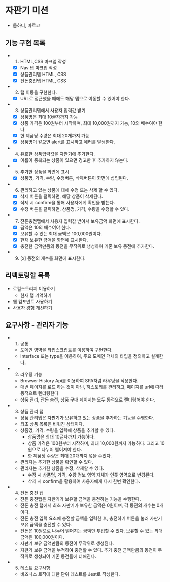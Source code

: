 # 자판기 미션

- 돔하디, 마르코

## 기능 구현 목록

- 1. HTML,CSS 마크업 작성
  - [x] Nav 탭 마크업 작성
  - [x] 상품관리탭 HTML, CSS
  - [x] 잔돈충전탭 HTML, CSS
- 2. 탭 이동을 구현한다.
  - [x] URL로 접근했을 때에도 해당 탭으로 이동할 수 있어야 한다.
- 3. 상품관리탭에서 사용자 입력값 받기
  - [x] 상품명은 최대 10글자까지 가능
  - [x] 상품 가격은 100원부터 시작하며, 최대 10,000원까지 가능, 10의 배수여야 한다
  - [x] 한 제품당 수량은 최대 20개까지 가능
  - [x] 상품명이 같으면 alert를 표시하고 에러를 발생한다.
- 4. 유효한 상품입력값을 자판기에 추가한다.
  - [x] 이름이 중복되는 상품이 있으면 경고한 후 추가하지 않는다.
- 5. 추가한 상품을 화면에 표시
  - [x] 상품명, 가격, 수량, 수정버튼, 삭제버튼이 화면에 삽입된다.
- 6. 관리하고 있는 상품에 대해 수정 또는 삭제 할 수 있다.
  - [x] 삭제 버튼을 클릭하면, 해당 상품이 삭제된다.
  - [x] 삭제 시 confirm을 통해 사용자에게 확인을 받는다.
  - [x] 수정 버튼을 클릭하면, 상품명, 가격, 수량을 수정할 수 있다.
- 7. 잔돈충전탭에서 사용자 입력값 받아서 보유금액 화면에 표시한다.
  - [x] 금액은 10의 배수여야 한다.
  - [x] 보유할 수 있는 최대 금액은 100,000원이다.
  - [x] 현재 보유한 금액을 화면에 표시한다.
  - [x] 충전한 금액만큼의 동전을 무작위로 생성하여 기존 보유 동전에 추가한다.
- 9. [x] 동전의 개수를 화면에 표시한다.

## 리팩토링할 목록

- 로컬스토리지 이용하기
  - 현재 탭 기억하기
- 웹 컴포넌트 사용하기
- 사용자 경험 개선하기

## 요구사항 - 관리자 기능

- 1. 공통
  - 도메인 영역을 타입스크립트를 이용하여 구현한다.
  - Interface 또는 type을 이용하여, 주요 도메인 객체의 타입을 정의하고 설계한다.
- 2. 라우팅 기능

  - Browser History Api를 이용하여 SPA처럼 라우팅을 적용한다.
  - 매번 페이지를 로드 하는 것이 아닌, 히스토리를 관리하고, 페이지를 url에 따라 동적으로 렌더링한다
  - 상품 관리, 잔돈 충전, 상품 구매 페이지는 모두 동적으로 렌더링해야 한다.

- 3. 상품 관리 탭

  - 상품 관리탭은 자판기가 보유하고 있는 상품을 추가하는 기능을 수행한다.
  - 최초 상품 목록은 비워진 상태이다.
  - 상품명, 가격, 수량을 입력해 상품을 추가할 수 있다.
    - 상품명은 최대 10글자까지 가능하다.
    - 상품 가격은 100원부터 시작하며, 최대 10,000원까지 가능하다. 그리고 10원으로 나누어 떨어져야 한다.
    - 한 제품당 수량은 최대 20개까지 넣을 수있다.
  - 관리자는 추가한 상품을 확인할 수 있다.
  - 관리자는 추가한 상품을 수정, 삭제할 수 있다.
    - 수정 시 상품명, 가격, 수량 정보 영역 자체가 인풋 영역으로 변경된다.
    - 삭제 시 confirm을 활용하여 사용자에게 다시 한번 확인한다.

- 4. 잔돈 충전 탭

  - 잔돈 충전탭은 자판기가 보유할 금액을 충전하는 기능을 수행한다.
  - 잔돈 충전 탭에서 최초 자판기가 보유한 금액은 0원이며, 각 동전의 개수는 0개이다.
  - 잔돈 충전 입력 요소에 충전할 금액을 입력한 후, 충전하기 버튼을 눌러 자판기 보유 금액을 충전할 수 있다.
  - 잔돈은 10원으로 나누어 떨어지는 금액만 투입할 수 있다. 보유할 수 있는 최대 금액은 100,000원이다.
  - 자판기 보유 금액만큼의 동전이 무작위로 생성된다.
  - 자판기 보유 금액을 누적하여 충전할 수 있다. 추가 충전 금액만큼의 동전이 무작위로 생성되어 기존 동전들에 더해진다.

- 5. 테스트 요구사항
  - 비즈니스 로직에 대한 단위 테스트를 Jest로 작성한다.
